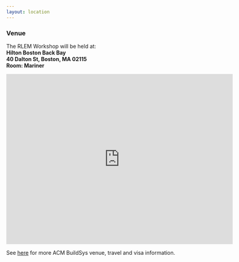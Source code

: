 ```yaml
---
layout: location
---
```


### Venue

The RLEM Workshop will be held at:<br>
__Hilton Boston Back Bay__<br>
__40 Dalton St, Boston, MA 02115__<br>
__Room: Mariner__

<iframe src="https://www.google.com/maps/embed?pb=!1m14!1m8!1m3!1d817.9794210191599!2d-71.08506699365965!3d42.34643890578857!3m2!1i1024!2i768!4f13.1!3m3!1m2!1s0x0%3A0x97cd9d41f4b7216a!2sHilton%20Boston%20Back%20Bay!5e0!3m2!1sen!2sus!4v1667523203370!5m2!1sen!2sus" width="600" height="450" style="border:0;" allowfullscreen="" loading="lazy" referrerpolicy="no-referrer-when-downgrade"></iframe>

See [here](https://buildsys.acm.org/2022/venue/) for more ACM BuildSys venue, travel and visa information.